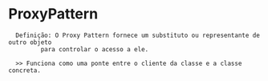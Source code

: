# ProxyPattern 

      Definição: O Proxy Pattern fornece um substituto ou representante de outro objeto
	         para controlar o acesso a ele.

      >> Funciona como uma ponte entre o cliente da classe e a classe concreta.

